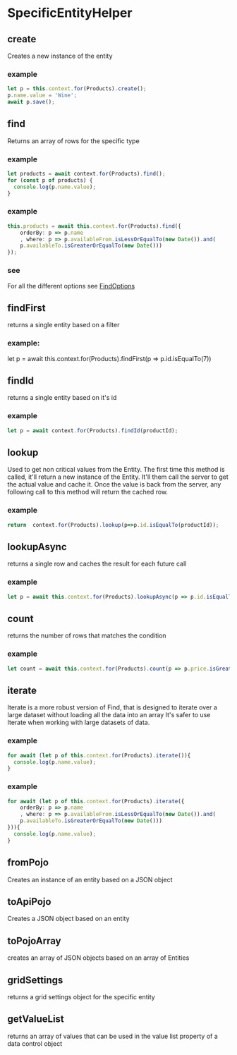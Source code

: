 # SpecificEntityHelper
## create
Creates a new instance of the entity
### example
```ts
let p = this.context.for(Products).create();
p.name.value = 'Wine';
await p.save();
```

## find
Returns an array of rows for the specific type
### example
```ts
let products = await context.for(Products).find();
for (const p of products) {
  console.log(p.name.value);
}
```

### example
```ts
this.products = await this.context.for(Products).find({
    orderBy: p => p.name
    , where: p => p.availableFrom.isLessOrEqualTo(new Date()).and(
    p.availableTo.isGreaterOrEqualTo(new Date()))
});
```

### see

For all the different options see [FindOptions](ref_findoptions)

## findFirst
returns a single entity based on a filter
### example:

let p = await this.context.for(Products).findFirst(p => p.id.isEqualTo(7))

## findId
returns a single entity based on it's id
### example
```ts
let p = await context.for(Products).findId(productId);
```

## lookup
Used to get non critical values from the Entity.
The first time this method is called, it'll return a new instance of the Entity.
It'll them call the server to get the actual value and cache it.
Once the value is back from the server, any following call to this method will return the cached row.
### example
```ts
return  context.for(Products).lookup(p=>p.id.isEqualTo(productId));
```

## lookupAsync
returns a single row and caches the result for each future call
### example
```ts
let p = await this.context.for(Products).lookupAsync(p => p.id.isEqualTo(productId));
```

## count
returns the number of rows that matches the condition
### example
```ts
let count = await this.context.for(Products).count(p => p.price.isGreaterOrEqualTo(5))
```

## iterate
Iterate is a more robust version of Find, that is designed to iterate over a large dataset without loading all the data into an array
It's safer to use Iterate when working with large datasets of data.
### example
```ts
for await (let p of this.context.for(Products).iterate()){
  console.log(p.name.value);
}
```

### example
```ts
for await (let p of this.context.for(Products).iterate({
    orderBy: p => p.name
    , where: p => p.availableFrom.isLessOrEqualTo(new Date()).and(
    p.availableTo.isGreaterOrEqualTo(new Date()))
})){
  console.log(p.name.value);
}
```

## fromPojo
Creates an instance of an entity based on a JSON object
## toApiPojo
Creates a JSON object based on an entity
## toPojoArray
creates an array of JSON objects based on an array of Entities
## gridSettings
returns a grid settings object for the specific entity
## getValueList
returns an array of values that can be used in the value list property of a data control object
